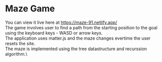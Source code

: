# Maze Game
 You can view it live here at https://maze-91.netlify.app/ \
 The game involves user to find a path from the starting position to the goal using the keyboard keys - WASD or arrow keys. \
 The application uses matter.js and the maze changes evertime the user resets the site.\
 The maze is implemented using the tree datastructure and recurssion algorithm.\
